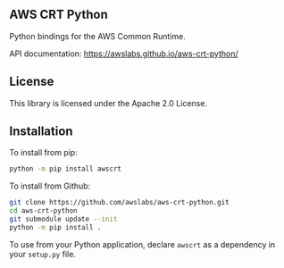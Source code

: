 ## AWS CRT Python

Python bindings for the AWS Common Runtime.

API documentation: https://awslabs.github.io/aws-crt-python/

## License

This library is licensed under the Apache 2.0 License.

## Installation

To install from pip:
````bash
python -m pip install awscrt
````

To install from Github:
````bash
git clone https://github.com/awslabs/aws-crt-python.git
cd aws-crt-python
git submodule update --init
python -m pip install .
````

To use from your Python application, declare `awscrt` as a dependency in your `setup.py` file.
